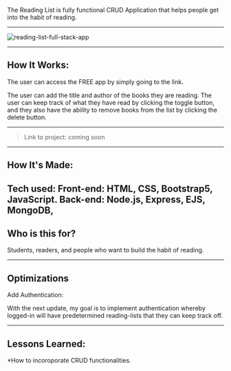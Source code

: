 
The Reading List is fully functional CRUD Application that helps people get into the habit of reading.


---

![reading-list-full-stack-app](https://user-images.githubusercontent.com/86321333/189157558-a684a07c-dc1c-4bbf-8515-e996df623a00.png)


---
## How It Works:

The user can access the FREE app by simply going to the link. 

The user can add the title and author of the books they are reading. The user can keep track of what they have read by clicking the toggle button, and they also have the ability to remove books from the list by clicking the delete button. 

---

> Link to project: coming soon

---

## How It's Made:

**Tech used:** Front-end: HTML, CSS, Bootstrap5, JavaScript. 
               Back-end:  Node.js, Express, EJS, MongoDB, 
---

## Who is this for?

Students, readers, and people who want to build the habit of reading.



---

## Optimizations

Add Authentication:

With the next update, my goal is to implement authentication whereby logged-in will have predetermined reading-lists that they can keep track off. 

---

## Lessons Learned:
*How to incoroporate CRUD functionalities. 
